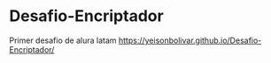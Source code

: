# Desafio-Encriptador
Primer desafio de alura latam
https://yeisonbolivar.github.io/Desafio-Encriptador/
